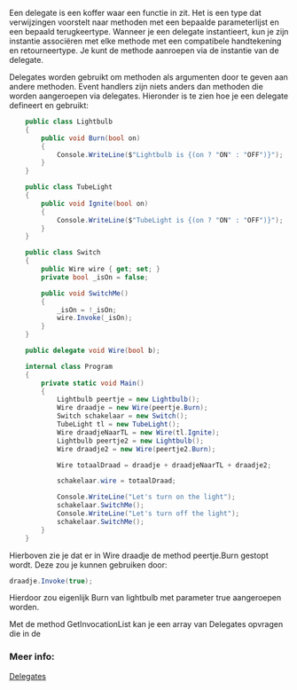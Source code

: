 Een delegate is een koffer waar een functie in zit. 
Het is een type dat verwijzingen voorstelt naar methoden met een bepaalde parameterlijst en een bepaald terugkeertype. Wanneer je een delegate instantieert, kun je zijn instantie associëren met elke methode met een compatibele handtekening en retourneertype. Je kunt de methode aanroepen via de instantie van de delegate.

Delegates worden gebruikt om methoden als argumenten door te geven aan andere methoden. Event handlers zijn niets anders dan methoden die worden aangeroepen via delegates. Hieronder is te zien hoe je een delegate defineert en gebruikt:

```c#
    public class Lightbulb
    {
        public void Burn(bool on)
        {
            Console.WriteLine($"Lightbulb is {(on ? "ON" : "OFF")}");
        }
    }

    public class TubeLight
    {
        public void Ignite(bool on)
        {
            Console.WriteLine($"TubeLight is {(on ? "ON" : "OFF")}");
        }
    }

    public class Switch
    {
        public Wire wire { get; set; }
        private bool _isOn = false;

        public void SwitchMe()
        {
            _isOn = !_isOn;
            wire.Invoke(_isOn);
        }
    }

    public delegate void Wire(bool b);

    internal class Program
    {
        private static void Main()
        {
            Lightbulb peertje = new Lightbulb();
            Wire draadje = new Wire(peertje.Burn);
            Switch schakelaar = new Switch();
            TubeLight tl = new TubeLight();
            Wire draadjeNaarTL = new Wire(tl.Ignite);
            Lightbulb peertje2 = new Lightbulb();
            Wire draadje2 = new Wire(peertje2.Burn);

            Wire totaalDraad = draadje + draadjeNaarTL + draadje2;

            schakelaar.wire = totaalDraad;

            Console.WriteLine("Let's turn on the light");
            schakelaar.SwitchMe();
            Console.WriteLine("Let's turn off the light");
            schakelaar.SwitchMe();
        }
    }
```
Hierboven zie je dat er in Wire draadje de method peertje.Burn gestopt wordt.
Deze zou je kunnen gebruiken door:

```c#
draadje.Invoke(true);
```
Hierdoor zou eigenlijk Burn van lightbulb met parameter true aangeroepen worden.

Met de method GetInvocationList kan je een array van Delegates opvragen die in de 



### Meer info:
[Delegates](https://learn.microsoft.com/en-us/dotnet/csharp/programming-guide/delegates/)